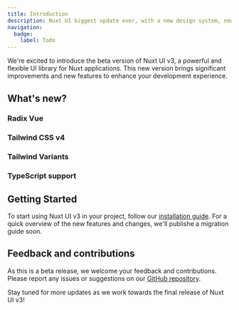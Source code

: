```yaml
---
title: Introduction
description: Nuxt UI biggest update ever, with a new design system, new components and a new way to use them.
navigation:
  badge:
    label: Todo
---
```


We're excited to introduce the beta version of Nuxt UI v3, a powerful and flexible UI library for Nuxt applications. This new version brings significant improvements and new features to enhance your development experience.

## What's new?

### Radix Vue

### Tailwind CSS v4

### Tailwind Variants

### TypeScript support

## Getting Started

To start using Nuxt UI v3 in your project, follow our [installation guide](/getting-started/installation). For a quick overview of the new features and changes, we'll publishe a migration guide soon.

## Feedback and contributions

As this is a beta release, we welcome your feedback and contributions. Please report any issues or suggestions on our [GitHub repository](https://github.com/nuxt/ui).

Stay tuned for more updates as we work towards the final release of Nuxt UI v3!
